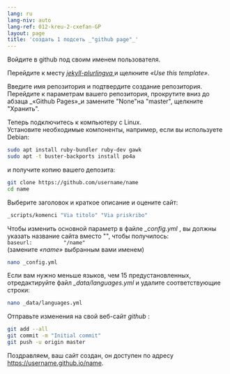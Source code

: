 ```yaml
---
lang: ru
lang-niv: auto
lang-ref: 012-kreu-2-cxefan-GP
layout: page
title: 'создать 1 подсеть _"github page"_'
---
```


Войдите в github под своим именем пользователя.  

Перейдите к месту [ _jekyll-plurlingva_ ](https://github.com/jmichault/jekyll-plurlingva)и щелкните _«Use this template»_.

Введите имя репозитория и подтвердите создание репозитория.
Перейдите к параметрам вашего репозитория, прокрутите вниз до абзаца _«Github Pages»_и замените "None"на "master", щелкните "Хранить".

Теперь подключитесь к компьютеру с Linux.  
Установите необходимые компоненты, например, если вы используете Debian:
```bash
sudo apt install ruby-bundler ruby-dev gawk
sudo apt -t buster-backports install po4a
```

и получите копию вашего депозита:
```bash
git clone https://github.com/username/name
cd name
```

Выберите заголовок и краткое описание и оцените сайт:
```bash
_scripts/komenci "Via titolo" "Via priskribo"
```

Чтобы изменить основной параметр в файле _\_config.yml_ , вы должны указать название сайта вместо "", чтобы получилось:  
    `baseurl:          "/name"`  
    (замените _«name»_ выбранным вами именем)
```bash
nano _config.yml
```

Если вам нужно меньше языков, чем 15 предустановленных, отредактируйте файл _\_data/languages.yml_ и удалите соответствующие строки:
```bash
nano _data/languages.yml
```

Отправьте изменения на свой веб-сайт _github_ :
```bash
git add --all
git commit -m "Initial commit"
git push -u origin master
```

Поздравляем, ваш сайт создан, он доступен по адресу https://username.github.io/name.

